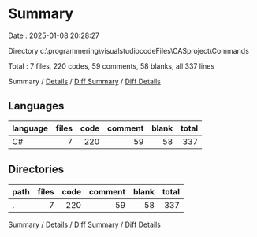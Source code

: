 # Summary

Date : 2025-01-08 20:28:27

Directory c:\\programmering\\visualstudiocodeFiles\\CASproject\\Commands

Total : 7 files,  220 codes, 59 comments, 58 blanks, all 337 lines

Summary / [Details](details.md) / [Diff Summary](diff.md) / [Diff Details](diff-details.md)

## Languages
| language | files | code | comment | blank | total |
| :--- | ---: | ---: | ---: | ---: | ---: |
| C# | 7 | 220 | 59 | 58 | 337 |

## Directories
| path | files | code | comment | blank | total |
| :--- | ---: | ---: | ---: | ---: | ---: |
| . | 7 | 220 | 59 | 58 | 337 |

Summary / [Details](details.md) / [Diff Summary](diff.md) / [Diff Details](diff-details.md)